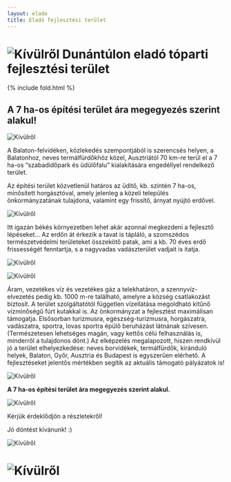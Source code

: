 ```yaml
---
layout: elado
title: Eladó fejlesztési terület
---
```


# ![Kívülről](https://i.imgur.com/gIYG2l7.jpg) Dunántúlon eladó tóparti fejlesztési terület

{% include fold.html %}

## A 7 ha-os építési terület ára megegyezés szerint alakul!     

![Kívülről](https://i.imgur.com/4Kk3IvM.jpg)

A Balaton-felvidéken, közlekedés szempontjából is szerencsés helyen, a Balatonhoz, neves termálfürdőkhöz közel, Ausztriától 70 km-re terül el a 7 ha-os “szabadidőpark és üdülőfalu” kialakítására engedéllyel rendelkező terület. 

Az építési terület közvetlenül határos az üdítő, kb. szintén 7 ha-os, minősített horgásztóval, amely jelenleg a közeli település önkormányzatának tulajdona, valamint egy frissítő, árnyat nyújtó erdővel. 

![Kívülről](https://i.imgur.com/rRavE48.jpg)

Itt igazán békés környezetben lehet akár azonnal megkezdeni a fejlesztő lépéseket... 
Az erdőn át érkezik a tavat is tápláló, a szomszédos természetvédelmi területeket összekötő patak, ami a kb. 70 éves erdő frissességét fenntartja, s a nagyvadas vadászterület vadjait is itatja.

![Kívülről](https://i.imgur.com/8RHLcAN.jpg)

![Kívülről](https://i.imgur.com/1bYttsG.jpg)

Áram, vezetékes víz és vezetékes gáz a telekhatáron, a szennyvíz-elvezetés pedig kb. 1000 m-re található, amelyre a község csatlakozást biztosít. A terület szolgáltatótól független vízellátása megoldható kitűnő vízminőségű fúrt kutakkal is. Az önkormányzat a fejlesztést maximálisan támogatja. Elsősorban turizmusra, egészség-turizmusra, horgászatra, vadászatra, sportra, lovas sportra épülő beruházást látnának szívesen.
(Természetesen lehetséges magán, vagy kettős célú felhasználás is, minderről a tulajdonos dönt.) Az elképzelés megalapozott, hiszen rendkívül jó a terület elhelyezkedése: neves borvidékek, termálfürdők, kiránduló helyek, Balaton, Győr, Ausztria és Budapest is egyszerűen elérhető. A fejlesztéseket jelentős mértékben segítik az aktuális támogató pályázatok is!

![Kívülről](https://i.imgur.com/M16yHXg.jpg)

**A 7 ha-os építési terület ára megegyezés szerint alakul.**  

![Kívülről](https://i.imgur.com/tXcJuhj.jpg)

Kérjük érdeklődjön a részletekről!

Jó döntést kívánunk! :)

![Kívülről](https://i.imgur.com/1OA3sSw.jpg)
     		            
# ![Kívülről](https://i.imgur.com/2PhqEK3.jpg)
